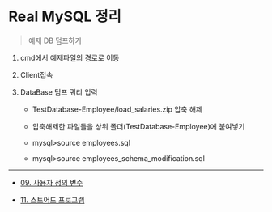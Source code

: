 ﻿#	Real MySQL 정리

>	예제 DB 덤프하기

1.	cmd에서 예제파일의 경로로 이동

1.	Client접속

1.	DataBase 덤프 쿼리 입력

	*	TestDatabase-Employee/load_salaries.zip 압축 해제

	*	압축해제한 파일들을 상위 폴더(TestDatabase-Employee)에 붙여넣기

	*	mysql>source employees.sql

	*	mysql>source employees_schema_modification.sql

---

*	[09. 사용자 정의 변수](https://github.com/Chocobe/-study-Real_MySQL/blob/master/Real%20MySQL/09%20%EC%82%AC%EC%9A%A9%EC%9E%90%20%EC%A0%95%EC%9D%98%20%EB%B3%80%EC%88%98)

*	[11. 스토어드 프로그램](https://github.com/Chocobe/-study-Real_MySQL/blob/master/Real%20MySQL/11%20%EC%8A%A4%ED%86%A0%EC%96%B4%EB%93%9C%20%ED%94%84%EB%A1%9C%EA%B7%B8%EB%9E%A8)